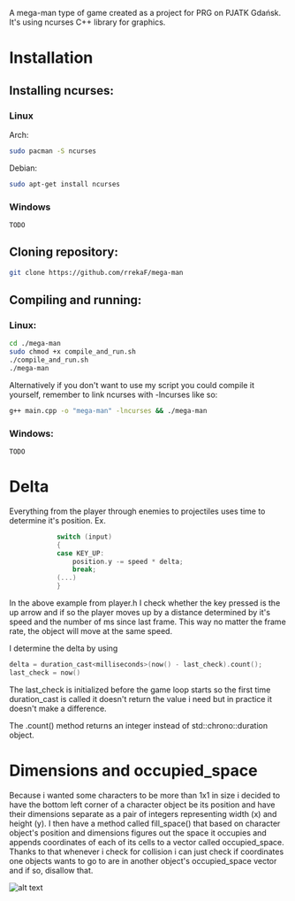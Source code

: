 A mega-man type of game created as a project for PRG on PJATK Gdańsk.
It's using ncurses C++ library for graphics.

# Installation

## Installing ncurses:
### Linux
Arch:
~~~sh
sudo pacman -S ncurses
~~~
Debian:
~~~sh
sudo apt-get install ncurses
~~~
### Windows
~~~
TODO
~~~
## Cloning repository:
~~~sh
git clone https://github.com/rrekaF/mega-man
~~~

## Compiling and running:
### Linux:
~~~sh
cd ./mega-man
sudo chmod +x compile_and_run.sh
./compile_and_run.sh
./mega-man
~~~

Alternatively if you don't want to use my script you could compile it yourself, remember to link ncurses with -lncurses like so:

~~~sh
g++ main.cpp -o "mega-man" -lncurses && ./mega-man
~~~
### Windows:
~~~
TODO
~~~

# Delta
Everything from the player through enemies to projectiles uses time to determine it's position.
Ex.
~~~cpp
			switch (input)
			{
			case KEY_UP:
				position.y -= speed * delta;
				break;
			(...)
			}
~~~
In the above example from player.h I check whether the key pressed is the up arrow and if so the player moves up by a distance determined by it's speed and the number of ms since last frame. This way no matter the frame rate, the object will move at the same speed.

I determine the delta by using 
~~~cpp
delta = duration_cast<milliseconds>(now() - last_check).count();
last_check = now()
~~~

The last_check is initialized before the game loop starts so the first time duration_cast is called it doesn't return the value i need but in practice it doesn't make a difference.

The .count() method returns an integer instead of std::chrono::duration object.

# Dimensions and occupied_space
Because i wanted some characters to be more than 1x1 in size i decided to have the bottom left corner of a character object be its position and have their dimensions separate as a pair of integers representing width (x) and height (y). I then have a method called fill_space() that based on character object's position and dimensions figures out the space it occupies and appends coordinates of each of its cells to a vector called occupied_space. Thanks to that whenever i check for collision i can just check if coordinates one objects wants to go to are in another object's occupied_space vector and if so, disallow that.

![alt text](https://github.com/rrekaF/mega-man/blob/master/Documentation/fill_space_explanation.jpeg?raw=true)
